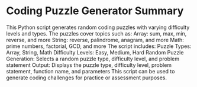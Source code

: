 # Coding Puzzle Generator Summary

This Python script generates random coding puzzles with varying difficulty levels and types. The puzzles cover topics such as:
Array: sum, max, min, reverse, and more
String: reverse, palindrome, anagram, and more
Math: prime numbers, factorial, GCD, and more
The script includes:
Puzzle Types: Array, String, Math
Difficulty Levels: Easy, Medium, Hard
Random Puzzle Generation: Selects a random puzzle type, difficulty level, and problem statement
Output: Displays the puzzle type, difficulty level, problem statement, function name, and parameters
This script can be used to generate coding challenges for practice or assessment purposes.
